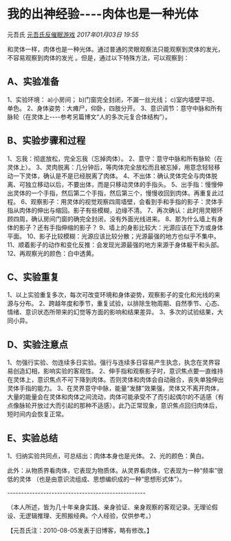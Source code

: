 # 我的出神经验----肉体也是一种光体

元吾氏 [元吾氏反催眠游戏](javascript:void(0);) *2017年01月03日 19:55*



和灵体一样，肉体也是一种光体。通过普通的灵眼观察法只能观察到灵体的发光，不容易观察到肉体的发光 。但是，通过以下特殊方法，可以观察到：

## A、实验准备

1、实验环境：
  a)小房间；
  b)门窗完全封闭，不漏一丝光线；
  c)室内墙壁平坦、单色。
2、身体姿势：大瘫尸，仰卧，四肢分开。
3、意识调节：意守中脉和所有脉轮（在灵体上----参考另篇博文“人的多次元复合体结构”）。

## B、实验步骤和过程

1、忘我：彻底放松，完全忘我（忘掉肉体）。
2、意守：意守中脉和所有脉轮（在灵体上）。
3、灵肉脱离：几分钟后，等肉体完全放松而且被忘掉，用意念轻轻移动一下灵体，确认是不是已经脱离了肉体。
4、不出体：确认灵体完全与肉体脱离、可独立移动以后，不要出体，而是只移动灵体的手指头。
5、出手指：慢慢伸出灵体的一个手指，然后第二个手指，然后第三个，慢慢收回到肉体。再重复此过程。
6、观察影子：用灵体的视觉观察四周墙壁，会看到手和手指的影子：灵体手指从肉体的伸出与缩回。影子有些模糊，边缘不清。
7、再次确认：此时用灵眼环顾四周，确认房间门窗的确完全封闭，没有外面光线进来。
8、那为什么墙上有身体的影子？还有手指伸缩的影子？
9、墙上的身影比较大：光源应该在下方或身体平面。
10、影子比较模糊：光源应该比较分散；光源最强的地方也似乎不集中。
11、顺着影子的动作和变化反推：会发现光源最强的地方来源于身体躯干和头部。
12、再观察光的颜色：白中透黄。

## C、实验重复

1、以上实验重复多次，每次可改变环境和身体姿势，观察影子的变化和光线的来源与分布。
2、跨越年度和季节，重复试验，以排除生物周期、自然季节、心态、情绪、意识状态所带来的幻觉等方面的影响和结果差异。
3、多次的试验结果，大同小异。

## D、实验注意点

1、勿强行实验、勿连续多日实验。强行与连续多日容易产生执念，执念在灵界容易创造幻相，影响实验的客观性。
2、伸手指和观察影子时，意识焦点要一直维持在灵体上，意识焦点不可下降到肉体。否则灵体和肉体会自动融合，丧失单独伸出灵体手指的能力。
3、在灵界意守中脉，能量“发酵”效果强，灵体又不离开肉体，大量的能量会在灵体和肉体之间流动，肉体可能承受不了而引起偶尔的不适感（有点像脉轮开放过大而引起的那种不适感）。此乃正常现象，意识焦点回归肉体后，短时间内会恢复正常。

## E、实验总结

1、归纳实验共同点，可总结出：肉体本身也是光体。
2、光的颜色：黄白。

此外：从物质界看肉体，它表现为物质体。从灵界看肉体，它表现为一种“频率”很低的灵体 （也是由意识流组成、思想编织成的一种“思想形式体”）。

\--------------------------------------------------

（本人所述，皆为几十年亲身实践、亲身验证、亲身观察的客观记录。无理论假设、无逻辑推理、无照搬经典。个人经验，仅供参考。）

【元吾氏注：2010-08-05发表于旧博客，略有修改。】